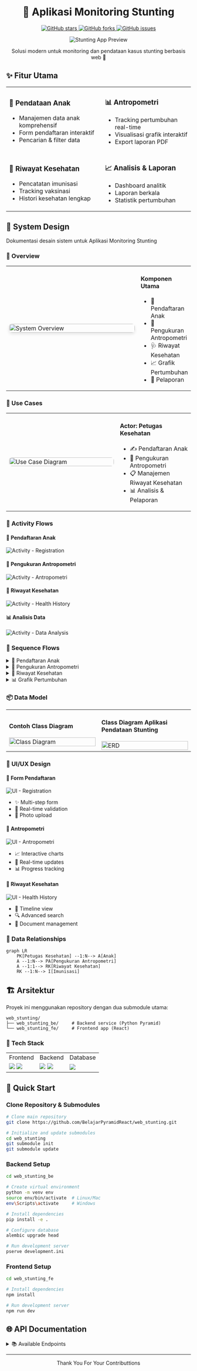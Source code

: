 <div align="center">
  <h1>🌱 Aplikasi Monitoring Stunting</h1>
  <p>
    <a href="https://github.com/BelajarPyramidReact/web_stunting/stargazers">
      <img alt="GitHub stars" src="https://img.shields.io/github/stars/BelajarPyramidReact/web_stunting?style=for-the-badge">
    </a>
    <a href="https://github.com/BelajarPyramidReact/web_stunting/network">
      <img alt="GitHub forks" src="https://img.shields.io/github/forks/BelajarPyramidReact/web_stunting?style=for-the-badge">
    </a>
    <a href="https://github.com/BelajarPyramidReact/web_stunting/issues">
      <img alt="GitHub issues" src="https://img.shields.io/github/issues/BelajarPyramidReact/web_stunting?style=for-the-badge">
    </a>
  </p>
  <div align="center">
  <img src="./assets/homepage.jpg" alt="Stunting App Preview">
</div>
  <p>Solusi modern untuk monitoring dan pendataan kasus stunting berbasis web 🚀</p>
</div>


## ✨ Fitur Utama

<table>
  <tr>
    <td>
      <h3>📝 Pendataan Anak</h3>
      <ul>
        <li>Manajemen data anak komprehensif</li>
        <li>Form pendaftaran interaktif</li>
        <li>Pencarian & filter data</li>
      </ul>
    </td>
    <td>
      <h3>📊 Antropometri</h3>
      <ul>
        <li>Tracking pertumbuhan real-time</li>
        <li>Visualisasi grafik interaktif</li>
        <li>Export laporan PDF</li>
      </ul>
    </td>
  </tr>
  <tr>
    <td>
      <h3>🏥 Riwayat Kesehatan</h3>
      <ul>
        <li>Pencatatan imunisasi</li>
        <li>Tracking vaksinasi</li>
        <li>Histori kesehatan lengkap</li>
      </ul>
    </td>
    <td>
      <h3>📈 Analisis & Laporan</h3>
      <ul>
        <li>Dashboard analitik</li>
        <li>Laporan berkala</li>
        <li>Statistik pertumbuhan</li>
      </ul>
    </td>
  </tr>
</table>

## 💫 System Design

Dokumentasi desain sistem untuk Aplikasi Monitoring Stunting

### 🎯 Overview

<table>
  <tr>
    <td width="80%">
      <img src="./assets/stunting_system_design.png" alt="System Overview" style="width:100%; border-radius: 8px; box-shadow: 0 4px 8px rgba(0,0,0,0.1);">
    </td>
    <td width="20%" valign="top">
      <h4>Komponen Utama</h4>
      <ul>
        <li>🧒 Pendaftaran Anak</li>
        <li>📏 Pengukuran Antropometri</li>
        <li>🩺 Riwayat Kesehatan</li>
        <li>📈 Grafik Pertumbuhan</li>
        <li>📝 Pelaporan</li>
      </ul>
    </td>
  </tr>
</table>

### 🔄 Use Cases

<table>
  <tr>
    <td width="60%">
      <img src="./assets/stunting_usecase.png" alt="Use Case Diagram" style="width:100%; border-radius: 8px;">
    </td>
    <td width="40%" valign="top">
      <h4>Actor: Petugas Kesehatan</h4>
      <ul>
        <li>✍️ Pendaftaran Anak</li>
        <li>📏 Pengukuran Antropometri</li>
        <li>📋 Manajemen Riwayat Kesehatan</li>
        <li>📊 Analisis & Pelaporan</li>
      </ul>
    </td>
  </tr>
</table>

### 🔄 Activity Flows

<div class="grid grid-cols-2 gap-4">
  <div class="flow-card">
    <h4>📝 Pendaftaran Anak</h4>
    <img src="./assets/stunting_activity_1.png" alt="Activity - Registration">
  </div>
  <div class="flow-card">
    <h4>📏 Pengukuran Antropometri</h4>
    <img src="./assets/stunting_activity_2.png" alt="Activity - Antropometri">
  </div>
  <div class="flow-card">
    <h4>🏥 Riwayat Kesehatan</h4>
    <img src="/assets/stunting_activity_3.png" alt="Activity - Health History">
  </div>
  <div class="flow-card">
    <h4>📊 Analisis Data</h4>
    <img src="/assets/stunting_activity_4.png" alt="Activity - Data Analysis">
  </div>
</div>

### 🔄 Sequence Flows

<details>
<summary>📝 Pendaftaran Anak</summary>
<img src="/assets/stunting_sequence_1.png" alt="Sequence - Registration">
</details>

<details>
<summary>📏 Pengukuran Antropometri</summary>
<img src="/assets/stunting_sequence_2.png" alt="Sequence - Antropometri">
</details>

<details>
<summary>🏥 Riwayat Kesehatan</summary>
<img src="/assets/stunting_sequence_3.png" alt="Sequence - Health">
</details>

<details>
<summary>📊 Grafik Pertumbuhan</summary>
<img src="/assets/stunting_sequence_4.png" alt="Sequence - Graph">
</details>

### 📦 Data Model

<table>
  <tr>
    <td width="50%">
      <h4>Contoh Class Diagram</h4>
      <img src="./assets/stunting_class_1.png" alt="Class Diagram" style="width:100%;">
    </td>
    <td width="50%">
      <h4>Class Diagram Aplikasi Pendataan Stunting</h4>
      <img src="./assets/stunting_class_2.png" alt="ERD" style="width:100%;">
    </td>
  </tr>
</table>

### 🎨 UI/UX Design

<div class="grid grid-cols-2 gap-4">
  
  <div class="design-card">
    <h4>📝 Form Pendaftaran</h4>
    <img src="./assets/stunting_wireframe_1.png" alt="UI - Registration">
    <ul>
      <li>✨ Multi-step form</li>
      <li>🔄 Real-time validation</li>
      <li>📸 Photo upload</li>
    </ul>
  </div>
  
  <div class="design-card">
    <h4>📏 Antropometri</h4>
    <img src="./assets/stunting_wireframe_2.png" alt="UI - Antropometri">
    <ul>
      <li>📈 Interactive charts</li>
      <li>🔄 Real-time updates</li>
      <li>📊 Progress tracking</li>
    </ul>
  </div>
  
  <div class="design-card">
    <h4>🏥 Riwayat Kesehatan</h4>
    <img src="./assets/stunting_wireframe_3.png" alt="UI - Health History">
    <ul>
      <li>📅 Timeline view</li>
      <li>🔍 Advanced search</li>
      <li>📑 Document management</li>
    </ul>
  </div>
</div>

### 🔗 Data Relationships

```mermaid
graph LR
    PK[Petugas Kesehatan] --1:N--> A[Anak]
    A --1:N--> PA[Pengukuran Antropometri]
    A --1:1--> RK[Riwayat Kesehatan]
    RK --1:N--> I[Imunisasi]
```

## 🏗️ Arsitektur

Proyek ini menggunakan repository dengan dua submodule utama:

```
web_stunting/
├── web_stunting_be/     # Backend service (Python Pyramid)
└── web_stunting_fe/     # Frontend app (React)
```

### 🔧 Tech Stack

<table>
  <tr>
    <td>Frontend</td>
    <td>Backend</td>
    <td>Database</td>
  </tr>
  <tr>
    <td>
      <img src="https://img.shields.io/badge/React-20232A?style=for-the-badge&logo=react&logoColor=61DAFB">
      <img src="https://img.shields.io/badge/Tailwind_CSS-38B2AC?style=for-the-badge&logo=tailwind-css&logoColor=white">
    </td>
    <td>
      <img src="https://img.shields.io/badge/Python-3776AB?style=for-the-badge&logo=python&logoColor=white">
      <img src="https://img.shields.io/badge/Pyramid-FFD43B?style=for-the-badge&logo=python&logoColor=darkgreen">
    </td>
    <td>
      <img src="https://img.shields.io/badge/PostgreSQL-316192?style=for-the-badge&logo=postgresql&logoColor=white">
    </td>
  </tr>
</table>

## 🚀 Quick Start

### Clone Repository & Submodules

```bash
# Clone main repository
git clone https://github.com/BelajarPyramidReact/web_stunting.git

# Initialize and update submodules
cd web_stunting
git submodule init
git submodule update
```

### Backend Setup

```bash
cd web_stunting_be

# Create virtual environment
python -m venv env
source env/bin/activate  # Linux/Mac
env\Scripts\activate     # Windows

# Install dependencies
pip install -e .

# Configure database
alembic upgrade head

# Run development server
pserve development.ini
```

### Frontend Setup

```bash
cd web_stunting_fe

# Install dependencies
npm install

# Run development server
npm run dev
```

## 🌐 API Documentation

<details>
<summary>📚 Available Endpoints</summary>

Untuk melihat koleksi lengkap JSON Postman, kunjungi [tautan ini](https://drive.google.com/file/d/1vwPRItBOWfLd9sPXDddndqM4LwjHuov_/view?usp=sharing).

</details>

---

<div align="center">
  Thank You For Your Contributtions
</div>